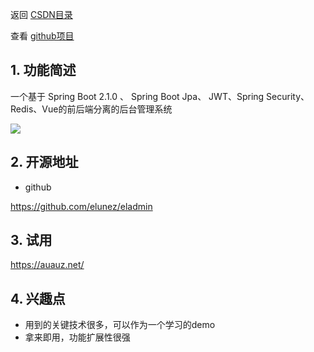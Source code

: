 返回 [CSDN目录](https://blog.csdn.net/kongmingxiaoxiao/article/details/123605322)

查看 [github项目](https://github.com/chenmingkong/open-source-exploration)

## 1. 功能简述

一个基于 Spring Boot 2.1.0 、 Spring Boot Jpa、 JWT、Spring Security、Redis、Vue的前后端分离的后台管理系统

![](https://gitee.com/chenmingkong/picture-bed/raw/master/img/20220320120654.png)

## 2. 开源地址

- github

https://github.com/elunez/eladmin

## 3. 试用

https://auauz.net/

## 4. 兴趣点

- 用到的关键技术很多，可以作为一个学习的demo
- 拿来即用，功能扩展性很强